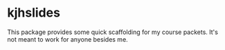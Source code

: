 # kjhslides 

This package provides some quick scaffolding for my course packets. It's not meant to work for anyone besides me.

